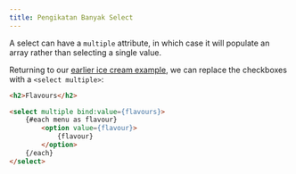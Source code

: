 ```yaml
---
title: Pengikatan Banyak Select
---
```


A select can have a `multiple` attribute, in which case it will populate an array rather than selecting a single value.

Returning to our [earlier ice cream example](tutorial/group-inputs), we can replace the checkboxes with a `<select multiple>`:

```html
<h2>Flavours</h2>

<select multiple bind:value={flavours}>
	{#each menu as flavour}
		<option value={flavour}>
			{flavour}
		</option>
	{/each}
</select>
```